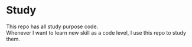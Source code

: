 # Study
This repo has all study purpose code.  
Whenever I want to learn new skill as a code level, I use this repo to study them.
